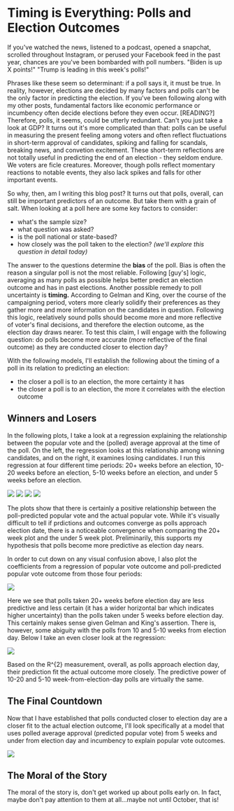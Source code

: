 # Timing is Everything: Polls and Election Outcomes  
If you've watched the news, listened to a podcast, opened a snapchat, scrolled throughout Instagram, or perused your Facebook feed in the past year, chances are you've been bombarded with poll numbers. "Biden is up X points!" "Trump is leading in this week's polls!" 

Phrases like these seem so determinant: if a poll says it, it must be true. In reality, however, elections are decided by many factors and polls can't be the only factor in predicting the election. If you've been following along with my other posts, fundamental factors like economic performance or incumbency often decide elections before they even occur. [READING?] Therefore, polls, it seems, could be utterly redundant. Can't you just take a look at GDP? It turns out it's more complicated than that: polls can be useful in measuring the present feeling among voters and often reflect fluctuations in short-term approval of candidates, spiking and falling for scandals, breaking news, and convetion excitement. These short-term reflections are not totally useful in predicting the end of an election - they seldom endure. We voters are ficle creatures. Moreover, though polls reflect momentary reactions to notable events, they also lack spikes and falls for other important events. 

So why, then, am I writing this blog post? It turns out that polls, overall, can still be important predictors of an outcome. But take them with a grain of salt. When looking at a poll here are some key factors to consider: 
- what's the sample size?
- what question was asked?
- is the poll national or state-based?
- how closely was the poll taken to the election? *(we'll explore this question in detail today)*

The answer to the questions determine the **bias** of the poll. Bias is often the reason a singular poll is not the most reliable. Following [guy's] logic, averaging as many polls as possible helps better predict an election outcome and has in past elections. Another possible remedy to poll uncertainty is **timing.** According to Gelman and King, over the course of the campaigning period, voters more clearly solidify their preferences as they gather more and more information on the candidates in question. Following this logic, reelatively sound polls should become more and more reflective of voter's final decisions, and therefore the election outcome, as the election day draws nearer. To test this claim, I will engage with the following question: do polls become more accurate (more reflective of the final outcome) as they are conducted closer to election day?

With the following models, I'll establish the following about the timing of a poll in its relation to predicting an election: 
- the closer a poll is to an election, the more certainty it has 
- the closer a poll is to an election, the more it correlates with the election outcome 

## Winners and Losers 
In the following plots, I take a look at a regression explaining the relationship between the popular vote and the (polled) average approval at the time of the poll. On the left, the regression looks at this relationship among winning candidates, and on the right, it examines losing candidates. I run this regression at four different time periods: 20+ weeks before an election, 10-20 weeks before an election, 5-10 weeks before an election, and under 5 weeks before an election. 

![](../images/poll_20w.png)
![](../images/poll_10w.png)
![](../images/poll_5w.png)
![](../images/poll_under5w.png)

The plots show that there is certainly a positive relationship between the poll-predicted popular vote and the actual popular vote. While it's visually difficult to tell if prdictions and outcomes converge as polls approach election date, there is a noticeable convergence when comparing the 20+ week plot and the under 5 week plot. Preliminarily, this supports my hypothesis that polls become more predictive as election day nears. 

In order to cut down on any visual confusion above, I also plot the coefficients from a regression of popular vote outcome and poll-predicted popular vote outcome from those four periods:

![](../images/poll_weeks.png)

Here we see that polls taken 20+ weeks before election day are less predictive and less certain (it has a wider horizontal bar which indicates higher uncertainty) than the polls taken under 5 weeks before election day. This certainly makes sense given Gelman and King's assertion. There is, however, some abiguity with the polls from 10 and 5-10 weeks from election day. Below I take an even closer look at the regression: 

![](../images/poll_week_regression.png)

Based on the R^{2} measurement, overall, as polls approach election day, their prediction fit the actual outcome more closely. The predictive power of 10-20 and 5-10 week-from-election-day polls are virtually the same. 

## The Final Countdown 
Now that I have established that polls conducted closer to election day are a closer fit to the actual election outcome, I'll look specifically at a model that uses polled average approval (predicted popular vote) from 5 weeks and under from election day and incumbency to explain popular vote outcomes. 

![](../images/5_week_regression.png)

## The Moral of the Story 
The moral of the story is, don't get worked up about polls early on. In fact, maybe don't pay attention to them at all...maybe not until October, that is! 
